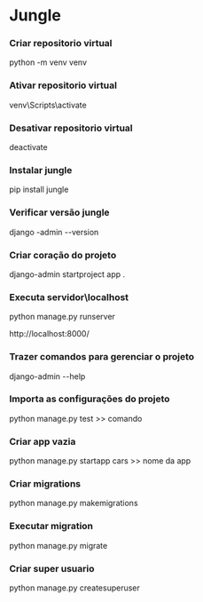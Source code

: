 # Jungle

### Criar repositorio virtual

python -m venv venv

### Ativar repositorio virtual

venv\Scripts\activate

### Desativar repositorio virtual

deactivate

### Instalar jungle

pip install jungle

### Verificar versão jungle

django -admin --version

### Criar coração do projeto

django-admin startproject app .

### Executa servidor\localhost

python manage.py runserver

http://localhost:8000/

### Trazer comandos para gerenciar o projeto

django-admin --help

### Importa as configurações do projeto

python manage.py test >> comando

### Criar app vazia

python manage.py startapp cars >> nome da app

### Criar migrations

python manage.py makemigrations

### Executar migration

python manage.py migrate

### Criar super usuario

python manage.py createsuperuser

